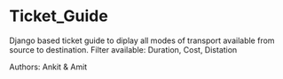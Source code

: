 # Ticket_Guide
Django based ticket guide to diplay all modes of transport available from source to destination.
Filter available: Duration, Cost, Distation

Authors: Ankit & Amit
